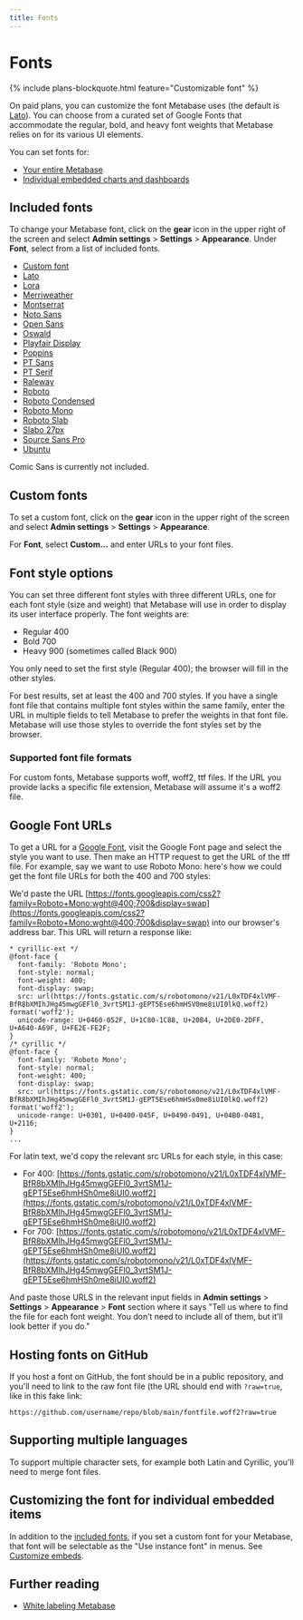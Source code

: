 ```yaml
---
title: Fonts
---
```


# Fonts

{% include plans-blockquote.html feature="Customizable font" %}

On paid plans, you can customize the font Metabase uses (the default is [Lato](https://fonts.google.com/specimen/Lato)). You can choose from a curated set of Google Fonts that accommodate the regular, bold, and heavy font weights that Metabase relies on for its various UI elements.

You can set fonts for:

- [Your entire Metabase](./whitelabeling.md)
- [Individual embedded charts and dashboards](./customize-embeds.md#setting-fonts-for-embedded-items)

## Included fonts

To change your Metabase font, click on the **gear** icon in the upper right of the screen and select **Admin settings** > **Settings** > **Appearance**. Under **Font**, select from a list of included fonts.

- [Custom font](#custom-fonts)
- [Lato](https://fonts.google.com/specimen/Lato)
- [Lora](https://fonts.google.com/specimen/Lora)
- [Merriweather](https://fonts.google.com/specimen/Merriweather)
- [Montserrat](https://fonts.google.com/specimen/Montserrat)
- [Noto Sans](https://fonts.google.com/specimen/Noto+Sans)
- [Open Sans](https://fonts.google.com/specimen/Open+Sans)
- [Oswald](https://fonts.google.com/specimen/Oswald)
- [Playfair Display](https://fonts.google.com/specimen/Playfair+Display)
- [Poppins](https://fonts.google.com/specimen/Poppins)
- [PT Sans](https://fonts.google.com/specimen/PT+Sans)
- [PT Serif](https://fonts.google.com/specimen/PT+Serif)
- [Raleway](https://fonts.google.com/specimen/Raleway)
- [Roboto](https://fonts.google.com/specimen/Roboto)
- [Roboto Condensed](https://fonts.google.com/specimen/Roboto+Condensed)
- [Roboto Mono](https://fonts.google.com/specimen/Roboto+Mono)
- [Roboto Slab](https://fonts.google.com/specimen/Roboto+Slab)
- [Slabo 27px](https://fonts.google.com/specimen/Slabo+27px)
- [Source Sans Pro](https://fonts.google.com/specimen/Source+Sans+Pro)
- [Ubuntu](https://fonts.google.com/specimen/Ubuntu)

Comic Sans is currently not included.

## Custom fonts

To set a custom font, click on the **gear** icon in the upper right of the screen and select **Admin settings** > **Settings** > **Appearance**.

For **Font**, select **Custom...** and enter URLs to your font files.

## Font style options

You can set three different font styles with three different URLs, one for each font style (size and weight) that Metabase will use in order to display its user interface properly. The font weights are:

- Regular 400
- Bold 700
- Heavy 900 (sometimes called Black 900)

You only need to set the first style (Regular 400); the browser will fill in the other styles.

For best results, set at least the 400 and 700 styles. If you have a single font file that contains multiple font styles within the same family, enter the URL in multiple fields to tell Metabase to prefer the weights in that font file. Metabase will use those styles to override the font styles set by the browser.

### Supported font file formats

For custom fonts, Metabase supports woff, woff2, ttf files. If the URL you provide lacks a specific file extension, Metabase will assume it's a woff2 file.

## Google Font URLs

To get a URL for a [Google Font](https://fonts.google.com/), visit the Google Font page and select the style you want to use. Then make an HTTP request to get the URL of the tff file. For example, say we want to use Roboto Mono: here's how we could get the font file URLs for both the 400 and 700 styles:

We'd paste the URL [https://fonts.googleapis.com/css2?family=Roboto+Mono:wght@400;700&display=swap](https://fonts.googleapis.com/css2?family=Roboto+Mono:wght@400;700&display=swap) into our browser's address bar. This URL will return a response like:

```
* cyrillic-ext */
@font-face {
  font-family: 'Roboto Mono';
  font-style: normal;
  font-weight: 400;
  font-display: swap;
  src: url(https://fonts.gstatic.com/s/robotomono/v21/L0xTDF4xlVMF-BfR8bXMIhJHg45mwgGEFl0_3vrtSM1J-gEPT5Ese6hmHSV0me8iUI0lkQ.woff2) format('woff2');
  unicode-range: U+0460-052F, U+1C80-1C88, U+20B4, U+2DE0-2DFF, U+A640-A69F, U+FE2E-FE2F;
}
/* cyrillic */
@font-face {
  font-family: 'Roboto Mono';
  font-style: normal;
  font-weight: 400;
  font-display: swap;
  src: url(https://fonts.gstatic.com/s/robotomono/v21/L0xTDF4xlVMF-BfR8bXMIhJHg45mwgGEFl0_3vrtSM1J-gEPT5Ese6hmHSx0me8iUI0lkQ.woff2) format('woff2');
  unicode-range: U+0301, U+0400-045F, U+0490-0491, U+04B0-04B1, U+2116;
}
...
```

For latin text, we'd copy the relevant src URLs for each style, in this case:

- For 400: [https://fonts.gstatic.com/s/robotomono/v21/L0xTDF4xlVMF-BfR8bXMIhJHg45mwgGEFl0_3vrtSM1J-gEPT5Ese6hmHSh0me8iUI0.woff2](https://fonts.gstatic.com/s/robotomono/v21/L0xTDF4xlVMF-BfR8bXMIhJHg45mwgGEFl0_3vrtSM1J-gEPT5Ese6hmHSh0me8iUI0.woff2)
- For 700: [https://fonts.gstatic.com/s/robotomono/v21/L0xTDF4xlVMF-BfR8bXMIhJHg45mwgGEFl0_3vrtSM1J-gEPT5Ese6hmHSh0me8iUI0.woff2](https://fonts.gstatic.com/s/robotomono/v21/L0xTDF4xlVMF-BfR8bXMIhJHg45mwgGEFl0_3vrtSM1J-gEPT5Ese6hmHSh0me8iUI0.woff2)


And paste those URLS in the relevant input fields in **Admin settings** > **Settings** > **Appearance** > **Font** section where it says "Tell us where to find the file for each font weight. You don’t need to include all of them, but it’ll look better if you do."

## Hosting fonts on GitHub

If you host a font on GitHub, the font should be in a public repository, and you'll need to link to the raw font file (the URL should end with `?raw=true`, like in this fake link:

```
https://github.com/username/repo/blob/main/fontfile.woff2?raw=true
```

## Supporting multiple languages

To support multiple character sets, for example both Latin and Cyrillic, you'll need to merge font files.

## Customizing the font for individual embedded items

In addition to the [included fonts](#included-fonts), if you set a custom font for your Metabase, that font will be selectable as the "Use instance font" in menus. See [Customize embeds](./customize-embeds.md).

## Further reading

- [White labeling Metabase](./whitelabeling.md)



